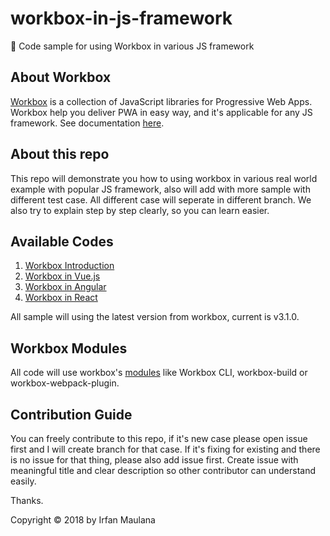 # workbox-in-js-framework
🍳 Code sample for using Workbox in various JS framework

## About Workbox

[Workbox](https://github.com/GoogleChrome/workbox) is a collection of JavaScript libraries for Progressive Web Apps. Workbox help you deliver PWA in easy way, and it's applicable for any JS framework. See documentation [here](https://workboxjs.org/).

## About this repo

This repo will demonstrate you how to using workbox in various real world example with popular JS framework, also will add with more sample with different test case.
All different case will seperate in different branch.
We also try to explain step by step clearly, so you can learn easier.

## Available Codes

1. [Workbox Introduction](https://github.com/mazipan/workbox-in-js-framework/tree/master/workbox-intro)
1. [Workbox in Vue.js](https://github.com/mazipan/workbox-in-js-framework/tree/master/workbox-in-vuejs)
1. [Workbox in Angular](https://github.com/mazipan/workbox-in-js-framework/tree/master/workbox-in-angular)
1. [Workbox in React](https://github.com/mazipan/workbox-in-js-framework/tree/master/workbox-in-react)

All sample will using the latest version from workbox, current is v3.1.0.

## Workbox Modules

All code will use workbox's [modules](https://developers.google.com/web/tools/workbox/modules/) like Workbox CLI, workbox-build or workbox-webpack-plugin.

## Contribution Guide

You can freely contribute to this repo, if it's new case please open issue first and I will create branch for that case.
If it's fixing for existing and there is no issue for that thing, please also add issue first.
Create issue with meaningful title and clear description so other contributor can understand easily.

Thanks.


Copyright © 2018 by Irfan Maulana
